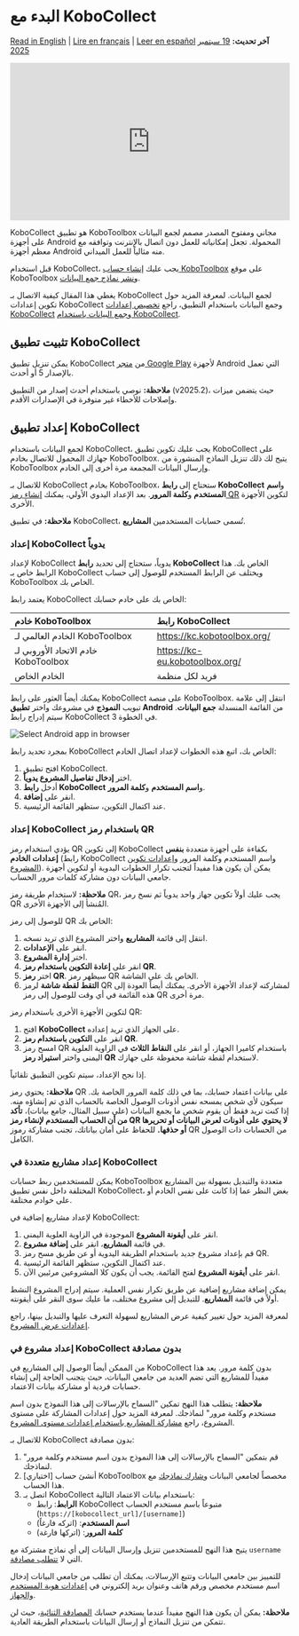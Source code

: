 # البدء مع KoboCollect
<a href="../kobocollect_on_android_latest.html">Read in English</a> | <a href="../fr/kobocollect_on_android_latest.html">Lire en français</a> | <a href="../es/kobocollect_on_android_latest.html">Leer en español</a>
**آخر تحديث:** <a href="https://github.com/kobotoolbox/docs/blob/562abda7896f1c80c1863f158d61432fa915a52f/source/kobocollect_on_android_latest.md" class="reference">19 سبتمبر 2025</a>

<iframe src="https://www.youtube.com/embed/qC2Bz8jZkIM?si=xSyTOxOMR6nE8tum" style="width: 100%; aspect-ratio: 16 / 9; height: auto; border: 0;" title="YouTube video player" frameborder="0" allow="accelerometer; autoplay; clipboard-write; encrypted-media; gyroscope; picture-in-picture; web-share" allowfullscreen></iframe>

KoboCollect هو تطبيق KoboToolbox مجاني ومفتوح المصدر مصمم لجمع البيانات على أجهزة Android المحمولة. تجعل إمكانياته للعمل دون اتصال بالإنترنت وتوافقه مع معظم أجهزة Android منه مثالياً للعمل الميداني.

قبل استخدام KoboCollect، يجب عليك [إنشاء حساب KoboToolbox](creating_account.md) على موقع KoboToolbox و[نشر نماذج جمع البيانات](https://support.kobotoolbox.org/ar/quick_start.html).

<p class="note">
    يغطي هذا المقال كيفية الاتصال بـ KoboCollect لجمع البيانات. لمعرفة المزيد حول تكوين إعدادات KoboCollect وجمع البيانات باستخدام التطبيق، راجع <a href="kobocollect_settings.html">تخصيص إعدادات KoboCollect</a> و<a href="data_collection_kobocollect.html">جمع البيانات باستخدام KoboCollect</a>.
</p>

## تثبيت تطبيق KoboCollect

يمكن تنزيل تطبيق KoboCollect من [متجر Google Play](https://play.google.com/store/apps/details?id=org.koboc.collect.android) لأجهزة Android التي تعمل بالإصدار 5 أو أحدث.

<p class="note">
    <strong>ملاحظة:</strong> نوصي باستخدام أحدث إصدار من التطبيق (v2025.2)، حيث يتضمن ميزات وإصلاحات للأخطاء غير متوفرة في الإصدارات الأقدم.
</p>

## إعداد تطبيق KoboCollect

لجمع البيانات باستخدام KoboCollect، يجب عليك تكوين تطبيق KoboCollect على جهازك المحمول للاتصال بخادم KoboToolbox. يتيح لك ذلك تنزيل النماذج المنشورة من KoboToolbox وإرسال البيانات المجمعة مرة أخرى إلى الخادم.

للاتصال بـ KoboCollect بخادم KoboToolbox، ستحتاج إلى **رابط KoboCollect** و**اسم المستخدم** و**كلمة المرور**. بعد الإعداد اليدوي الأولي، يمكنك [إنشاء رمز QR](https://support.kobotoolbox.org/ar/kobocollect_on_android_latest.html#setting-up-kobocollect-with-a-qr-code) لتكوين الأجهزة الأخرى.

<p class="note">
    <strong>ملاحظة:</strong> في تطبيق KoboCollect، تُسمى حسابات المستخدمين <strong>المشاريع</strong>.
</p>

### إعداد KoboCollect يدوياً
لإعداد KoboCollect يدوياً، ستحتاج إلى تحديد **رابط KoboCollect** الخاص بك. هذا الرابط خاص بـ KoboCollect ويختلف عن الرابط المستخدم للوصول إلى حساب KoboToolbox الخاص بك.

يعتمد رابط KoboCollect الخاص بك على خادم حسابك:

| **خادم KoboToolbox**    | **رابط KoboCollect**                     |
| :----------------- | :--------------------------------------------- |
| الخادم العالمي لـ KoboToolbox               | https://kc.kobotoolbox.org/ |
| خادم الاتحاد الأوروبي لـ KoboToolbox      | https://kc-eu.kobotoolbox.org/ |
| الخادم الخاص           | فريد لكل منظمة            |

يمكنك أيضاً العثور على رابط KoboCollect على منصة KoboToolbox. انتقل إلى علامة تبويب **النموذج** في مشروعك واختر **تطبيق Android** من القائمة المنسدلة **جمع البيانات**. سيتم إدراج رابط KoboCollect في الخطوة 3.

![Select Android app in browser](images/kobocollect_on_android_latest/select_android_app_in_browser.png)

بمجرد تحديد رابط KoboCollect الخاص بك، اتبع هذه الخطوات لإعداد اتصال الخادم:

1. افتح تطبيق KoboCollect.
2. اختر **إدخال تفاصيل المشروع يدوياً**.
3. أدخل **رابط KoboCollect** و**اسم المستخدم** و**كلمة المرور**.
4. انقر على **إضافة**.
5. عند اكتمال التكوين، ستظهر القائمة الرئيسية.

### إعداد KoboCollect باستخدام رمز QR

يؤدي استخدام رمز QR إلى تكوين KoboCollect بكفاءة على أجهزة متعددة **بنفس إعدادات الخادم** (رابط KoboCollect واسم المستخدم وكلمة المرور و<a href="kobocollect_settings.html">إعدادات تكوين المشروع</a>). يمكن أن يكون هذا مفيداً لتجنب تكرار الخطوات اليدوية أو لتكوين أجهزة جامعي البيانات دون مشاركة كلمات مرور الحساب.

<p class="note">
    <strong>ملاحظة:</strong> لاستخدام طريقة رمز QR، يجب عليك أولاً تكوين جهاز واحد يدوياً ثم نسخ رمز QR المُنشأ إلى الأجهزة الأخرى.
</p>

للوصول إلى رمز QR الخاص بك:

1. انتقل إلى قائمة **المشاريع** واختر المشروع الذي تريد نسخه.
2. انقر على **الإعدادات**.
3. اختر **إدارة المشروع**.
4. انقر على **إعادة التكوين باستخدام رمز QR**.
5. اختر **رمز QR**. سيظهر رمز QR الخاص بك على الشاشة.
6. **التقط لقطة شاشة** لرمز QR لمشاركته لإعداد الأجهزة الأخرى. يمكنك أيضاً العودة إلى هذه القائمة في أي وقت للوصول إلى رمز QR مرة أخرى.

لتكوين الأجهزة الأخرى باستخدام رمز QR:

1. افتح **KoboCollect** على الجهاز الذي تريد إعداده.
2. انقر على **التكوين باستخدام رمز QR**.
3. امسح رمز QR باستخدام كاميرا الجهاز، أو انقر على <i class="k-icon-more"></i> **النقاط الثلاث** في الزاوية العلوية اليمنى واختر **استيراد رمز QR** لاستخدام لقطة شاشة محفوظة على جهازك.

إذا نجح الإعداد، سيتم تكوين التطبيق تلقائياً.

<p class="note">
    <strong>ملاحظة:</strong> يحتوي رمز QR على بيانات اعتماد حسابك، بما في ذلك كلمة المرور الخاصة بك. سيكون لأي شخص يمسحه نفس أذونات الوصول الخاصة بالحساب الذي تم إنشاؤه منه. إذا كنت تريد فقط أن يقوم شخص ما بجمع البيانات (على سبيل المثال، جامع بيانات)، <strong>تأكد من أن الحساب المستخدم لإنشاء رمز QR لا يحتوي على أذونات لعرض البيانات أو تحريرها أو حذفها.</strong> للحفاظ على أمان بياناتك، تجنب مشاركة رموز QR من الحسابات ذات الوصول الكامل.
</p>

### إعداد مشاريع متعددة في KoboCollect

يمكن للمستخدمين ربط حسابات KoboToolbox متعددة والتبديل بسهولة بين المشاريع المختلفة داخل نفس تطبيق KoboCollect، بغض النظر عما إذا كانت على نفس الخادم أو على خوادم مختلفة.

لإعداد مشاريع إضافية في KoboCollect:

1. انقر على **أيقونة المشروع** الموجودة في الزاوية العلوية اليمنى.
2. في قائمة **المشاريع**، انقر على **إضافة مشروع**.
3. قم بإعداد مشروع جديد باستخدام الطريقة اليدوية أو عن طريق مسح رمز QR.
4. عند اكتمال التكوين، ستظهر القائمة الرئيسية.
5. انقر على **أيقونة المشروع** لفتح القائمة. يجب أن يكون كلا المشروعين مرئيين الآن.

يمكن إضافة مشاريع إضافية عن طريق تكرار نفس العملية. سيتم إدراج المشروع النشط أولاً في قائمة **المشاريع**. للتبديل إلى مشروع مختلف، ما عليك سوى النقر على أيقونته.

<p class="note">
    لمعرفة المزيد حول تغيير كيفية عرض المشاريع لسهولة التعرف عليها والتبديل بينها، راجع <a href="https://support.kobotoolbox.org/ar/kobocollect_settings.html#project-display-settings">إعدادات عرض المشروع</a>.
</p>

### إعداد مشروع في KoboCollect بدون مصادقة

من الممكن أيضاً الوصول إلى المشاريع في KoboCollect بدون كلمة مرور. يعد هذا مفيداً للمشاريع التي تضم العديد من جامعي البيانات، حيث يتجنب الحاجة إلى إنشاء حسابات فردية أو مشاركة بيانات الاعتماد.

<p class="note">
    <strong>ملاحظة:</strong> يتطلب هذا النهج تمكين "السماح بالإرسالات إلى هذا النموذج بدون اسم مستخدم وكلمة مرور" لنماذجك. لمعرفة المزيد حول إعدادات المشاركة على مستوى المشروع، راجع <a href="project_sharing_settings.html">مشاركة المشاريع باستخدام إعدادات مستوى المشروع</a>.
</p>

للاتصال بـ KoboCollect بدون مصادقة:
1. قم بتمكين "السماح بالإرسالات إلى هذا النموذج بدون اسم مستخدم وكلمة مرور" لنماذجك.
2. [اختياري] أنشئ حساب KoboToolbox مخصصاً لجامعي البيانات و[شارك نماذجك](managing_permissions.md) مع هذا الحساب.
3. اتصل بـ KoboCollect باستخدام بيانات الاعتماد التالية:
    - **الرابط**: رابط KoboCollect متبوعاً باسم مستخدم الحساب (`https://[kobocollect_url]/[username]`)
    - **اسم المستخدم**: (اتركه فارغاً)
    - **كلمة المرور**: (اتركها فارغة)

يتيح هذا النهج للمستخدمين تنزيل وإرسال البيانات إلى أي نماذج مشتركة مع `username` التي لا [تتطلب مصادقة](project_sharing_settings.md).

للتمييز بين جامعي البيانات وتتبع الإرسالات، يمكنك أن تطلب من جامعي البيانات إدخال اسم مستخدم مخصص ورقم هاتف وعنوان بريد إلكتروني في [إعدادات هوية المستخدم والجهاز](https://support.kobotoolbox.org/ar/kobocollect_settings.html#user-and-device-identity-settings).

<p class="note">
    <strong>ملاحظة:</strong> يمكن أن يكون هذا النهج مفيداً عندما يستخدم حسابك <a href="two_factor_authentication.html">المصادقة الثنائية</a>، حيث لن تتمكن من تنزيل النماذج أو إرسال البيانات باستخدام الطريقة العادية.
</p>